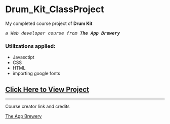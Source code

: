 # Drum_Kit_ClassProject

<p>My completed course project of <b>Drum Kit</b> <br>
<pre><i>a Web developer course from <b>The App Brewery</b></i></pre></p>

<h3>Utilizations applied:</h3>
 <ul>
  <li> Javasctipt</li>
  <li> CSS</li>
  <li> HTML</li>
  <li> importing google fonts</li>
</ul>

<a href="https://jimbrayrcp.github.io/Drum_Kit_CourseProject/"><h2>Click Here to View Project</h2></a>

<hr>

Course creator link and credits

<a href="https://www.appbrewery.co">The App Brewery</a>
